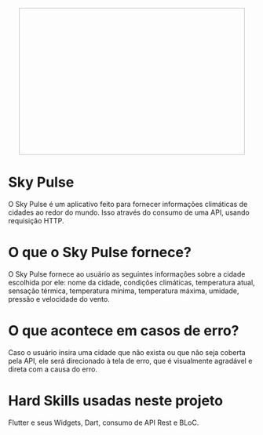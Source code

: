 <p align="center">
  <img width="460" height="300" scr="assets/video/Sky_Pulse.mp4">
</p>


# Sky Pulse

O Sky Pulse é um aplicativo feito para fornecer informações climáticas de cidades ao redor do mundo.
Isso através do consumo de uma API, usando requisição HTTP.


# O que o Sky Pulse fornece?

O Sky Pulse fornece ao usuário as seguintes informações sobre a cidade escolhida por ele: 
nome da cidade, condições climáticas, temperatura atual, sensação térmica, temperatura mínima, temperatura máxima,
umidade, pressão e velocidade do vento.


# O que acontece em casos de erro?

Caso o usuário insira uma cidade que não exista ou que não seja coberta pela API, ele será direcionado à tela de erro,
que é visualmente agradável e direta com a causa do erro.


# Hard Skills usadas neste projeto

Flutter e seus Widgets, Dart, consumo de API Rest e BLoC.
